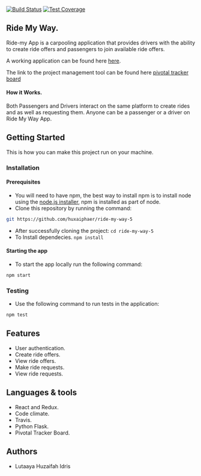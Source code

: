 [![Build Status](https://travis-ci.org/huxaiphaer/ride-my-way-5.svg?branch=develop)](https://travis-ci.org/huxaiphaer/ride-my-way-5)
[![Test Coverage](https://api.codeclimate.com/v1/badges/ab8344f2710b2545ac2b/test_coverage)](https://codeclimate.com/github/huxaiphaer/ride-my-way-5/test_coverage)

## Ride My Way.
Ride-my App is a carpooling application that provides drivers with the ability to create ride offers and passengers to join available ride offers.

A working application can be found here [here](https://ride-my-way-react-huxy.herokuapp.com/).

The link to the project management tool can be found here [pivotal tracker board](https://ride-my-way-react-huxy.herokuapp.com/)

#### How it Works.

Both Passengers and Drivers interact on the same platform to create rides and as well as requesting them. Anyone can be a passenger
or a driver on Ride My Way App.

## Getting Started
This is how you can make this project run on your machine.

### Installation

#### Prerequisites
* You will need to have npm, the best way to install npm is to install node using the [node.js installer](https://nodejs.org/en/), npm is installed as part of node.
* Clone this repository by running the command:
```bash
git https://github.com/huxaiphaer/ride-my-way-5
```
* After successfully cloning the project: `cd ride-my-way-5`
* To Install dependecies. `npm install`

#### Starting the app
* To start the app locally run the following command:
```bash
npm start
```

### Testing

* Use the following command to run tests in the application:
 ```bash
 npm test
 ```

## Features

* User authentication.
* Create ride offers.
* View ride offers.
* Make ride requests.
* View ride requests.



## Languages & tools

* React and Redux.
* Code climate.
* Travis.
* Python Flask.
* Pivotal Tracker Board.

## Authors

* Lutaaya Huzaifah Idris



